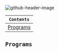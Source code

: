 ![github-header-image](https://github.com/devrath/studious-ds-adventure/assets/1456191/bcfff7b9-6e0e-4d1e-a9b7-1e6145eb7403)



<div align="center">
  
| `Contents` |
| ---------- |
| [Programs]() |

</div>

## `Programs`




